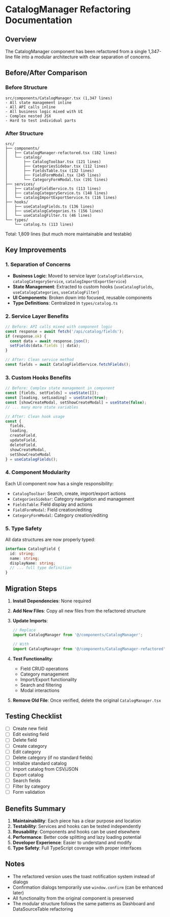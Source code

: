 # CatalogManager Refactoring Documentation

## Overview
The CatalogManager component has been refactored from a single 1,347-line file into a modular architecture with clear separation of concerns.

## Before/After Comparison

### Before Structure
```
src/components/CatalogManager.tsx (1,347 lines)
- All state management inline
- All API calls inline
- All business logic mixed with UI
- Complex nested JSX
- Hard to test individual parts
```

### After Structure
```
src/
├── components/
│   ├── CatalogManager-refactored.tsx (182 lines)
│   └── catalog/
│       ├── CatalogToolbar.tsx (121 lines)
│       ├── CategoriesSidebar.tsx (112 lines)
│       ├── FieldsTable.tsx (132 lines)
│       ├── FieldFormModal.tsx (245 lines)
│       └── CategoryFormModal.tsx (191 lines)
├── services/
│   ├── catalogFieldService.ts (113 lines)
│   ├── catalogCategoryService.ts (148 lines)
│   └── catalogImportExportService.ts (116 lines)
├── hooks/
│   ├── useCatalogFields.ts (136 lines)
│   ├── useCatalogCategories.ts (156 lines)
│   └── useCatalogFilter.ts (46 lines)
└── types/
    └── catalog.ts (113 lines)
```

Total: 1,809 lines (but much more maintainable and testable)

## Key Improvements

### 1. Separation of Concerns
- **Business Logic**: Moved to service layer (`catalogFieldService`, `catalogCategoryService`, `catalogImportExportService`)
- **State Management**: Extracted to custom hooks (`useCatalogFields`, `useCatalogCategories`, `useCatalogFilter`)
- **UI Components**: Broken down into focused, reusable components
- **Type Definitions**: Centralized in `types/catalog.ts`

### 2. Service Layer Benefits
```typescript
// Before: API calls mixed with component logic
const response = await fetch('/api/catalog/fields');
if (response.ok) {
  const data = await response.json();
  setFields(data.fields || data);
}

// After: Clean service method
const fields = await CatalogFieldService.fetchFields();
```

### 3. Custom Hooks Benefits
```typescript
// Before: Complex state management in component
const [fields, setFields] = useState([]);
const [loading, setLoading] = useState(true);
const [showCreateModal, setShowCreateModal] = useState(false);
// ... many more state variables

// After: Clean hook usage
const {
  fields,
  loading,
  createField,
  updateField,
  deleteField,
  showCreateModal,
  setShowCreateModal
} = useCatalogFields();
```

### 4. Component Modularity
Each UI component now has a single responsibility:
- `CatalogToolbar`: Search, create, import/export actions
- `CategoriesSidebar`: Category navigation and management
- `FieldsTable`: Field display and actions
- `FieldFormModal`: Field creation/editing
- `CategoryFormModal`: Category creation/editing

### 5. Type Safety
All data structures are now properly typed:
```typescript
interface CatalogField {
  id: string;
  name: string;
  displayName: string;
  // ... full type definition
}
```

## Migration Steps

1. **Install Dependencies**: None required

2. **Add New Files**: Copy all new files from the refactored structure

3. **Update Imports**: 
   ```typescript
   // Replace
   import CatalogManager from '@/components/CatalogManager';
   
   // With
   import CatalogManager from '@/components/CatalogManager-refactored';
   ```

4. **Test Functionality**:
   - Field CRUD operations
   - Category management
   - Import/Export functionality
   - Search and filtering
   - Modal interactions

5. **Remove Old File**: Once verified, delete the original `CatalogManager.tsx`

## Testing Checklist

- [ ] Create new field
- [ ] Edit existing field
- [ ] Delete field
- [ ] Create category
- [ ] Edit category
- [ ] Delete category (if no standard fields)
- [ ] Initialize standard catalog
- [ ] Import catalog from CSV/JSON
- [ ] Export catalog
- [ ] Search fields
- [ ] Filter by category
- [ ] Form validation

## Benefits Summary

1. **Maintainability**: Each piece has a clear purpose and location
2. **Testability**: Services and hooks can be tested independently
3. **Reusability**: Components and hooks can be used elsewhere
4. **Performance**: Better code splitting and lazy loading potential
5. **Developer Experience**: Easier to understand and modify
6. **Type Safety**: Full TypeScript coverage with proper interfaces

## Notes

- The refactored version uses the toast notification system instead of dialogs
- Confirmation dialogs temporarily use `window.confirm` (can be enhanced later)
- All functionality from the original component is preserved
- The modular structure follows the same patterns as Dashboard and DataSourceTable refactoring